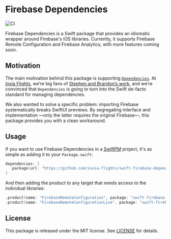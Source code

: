 # Firebase Dependencies

![CI](https://github.com/invia-flights/swift-firebase-dependencies/actions/workflows/ci.yml/badge.svg)

Firebase Dependencies is a Swift package that provides an idiomatic wrapper 
around Firebase's iOS libraries. Currently, it supports Firebase Remote
Configuration and Firebase Analytics, with more features coming soon.

## Motivation

The main motivation behind this package is supporting [`Dependencies`](https://github.com/pointfreeco/swift-dependencies). At
[Invia Flights](https://www.invia.de/en/careers/), we’re big fans of [Stephen and Brandon’s work](https://pointfree.co), and we’re
convinced that `Dependencies` is going to turn into the Swift de-facto standard
for managing dependencies.

We also wanted to solve a specific problem: importing 
Firebase systematically breaks SwiftUI previews. By segregating interface and
implementation —only the latter requires the original Firebase—, this 
package provides you with a clean workaround. 

## Usage

If you want to use Firebase Dependencies in a [SwiftPM](https://swift.org/package-manager/) project, it's as
simple as adding it to your `Package.swift`:

``` swift
dependencies: [
  .package(url: "https://github.com/invia-flights/swift-firebase-dependencies", from: "10.4.0")
]
```

And then adding the product to any target that needs access to the individual libraries:

```swift
.product(name: "FirebaseRemoteConfiguration", package: "swift-firebase-dependencies"),
.product(name: "FirebaseRemoteConfigurationLive", package: "swift-firebase-dependencies"),
```

## License

This package is released under the MIT license. See [LICENSE](LICENSE) for details.
